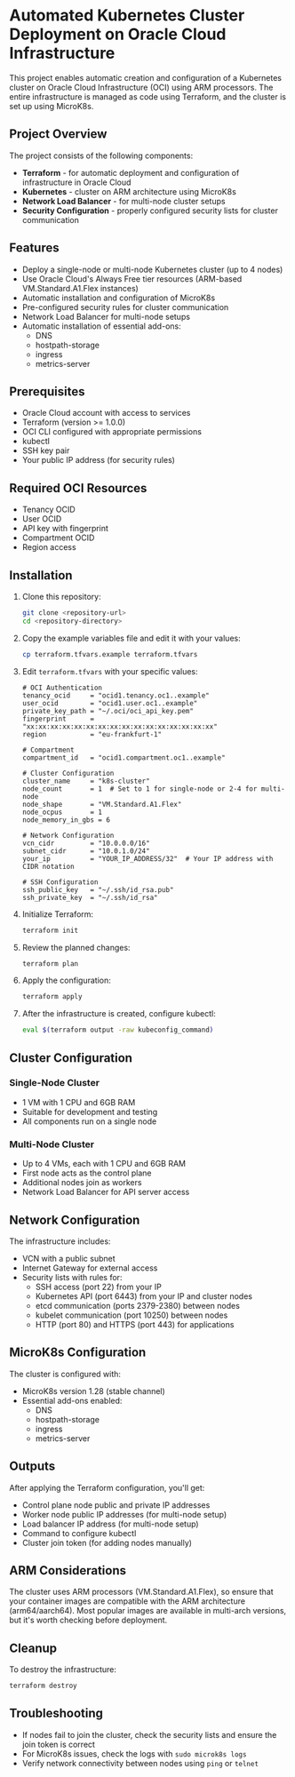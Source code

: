 # Automated Kubernetes Cluster Deployment on Oracle Cloud Infrastructure

This project enables automatic creation and configuration of a Kubernetes cluster on Oracle Cloud Infrastructure (OCI) using ARM processors. The entire infrastructure is managed as code using Terraform, and the cluster is set up using MicroK8s.

## Project Overview

The project consists of the following components:
- **Terraform** - for automatic deployment and configuration of infrastructure in Oracle Cloud
- **Kubernetes** - cluster on ARM architecture using MicroK8s
- **Network Load Balancer** - for multi-node cluster setups
- **Security Configuration** - properly configured security lists for cluster communication

## Features

- Deploy a single-node or multi-node Kubernetes cluster (up to 4 nodes)
- Use Oracle Cloud's Always Free tier resources (ARM-based VM.Standard.A1.Flex instances)
- Automatic installation and configuration of MicroK8s
- Pre-configured security rules for cluster communication
- Network Load Balancer for multi-node setups
- Automatic installation of essential add-ons:
  - DNS
  - hostpath-storage
  - ingress
  - metrics-server

## Prerequisites

- Oracle Cloud account with access to services
- Terraform (version >= 1.0.0)
- OCI CLI configured with appropriate permissions
- kubectl
- SSH key pair
- Your public IP address (for security rules)

## Required OCI Resources

- Tenancy OCID
- User OCID
- API key with fingerprint
- Compartment OCID
- Region access

## Installation

1. Clone this repository:
   ```bash
   git clone <repository-url>
   cd <repository-directory>
   ```

2. Copy the example variables file and edit it with your values:
   ```bash
   cp terraform.tfvars.example terraform.tfvars
   ```

3. Edit `terraform.tfvars` with your specific values:
   ```
   # OCI Authentication
   tenancy_ocid     = "ocid1.tenancy.oc1..example"
   user_ocid        = "ocid1.user.oc1..example"
   private_key_path = "~/.oci/oci_api_key.pem"
   fingerprint      = "xx:xx:xx:xx:xx:xx:xx:xx:xx:xx:xx:xx:xx:xx:xx:xx"
   region           = "eu-frankfurt-1"

   # Compartment
   compartment_id   = "ocid1.compartment.oc1..example"

   # Cluster Configuration
   cluster_name     = "k8s-cluster"
   node_count       = 1  # Set to 1 for single-node or 2-4 for multi-node
   node_shape       = "VM.Standard.A1.Flex"
   node_ocpus       = 1
   node_memory_in_gbs = 6

   # Network Configuration
   vcn_cidr         = "10.0.0.0/16"
   subnet_cidr      = "10.0.1.0/24"
   your_ip          = "YOUR_IP_ADDRESS/32"  # Your IP address with CIDR notation

   # SSH Configuration
   ssh_public_key   = "~/.ssh/id_rsa.pub"
   ssh_private_key  = "~/.ssh/id_rsa"
   ```

4. Initialize Terraform:
   ```bash
   terraform init
   ```

5. Review the planned changes:
   ```bash
   terraform plan
   ```

6. Apply the configuration:
   ```bash
   terraform apply
   ```

7. After the infrastructure is created, configure kubectl:
   ```bash
   eval $(terraform output -raw kubeconfig_command)
   ```

## Cluster Configuration

### Single-Node Cluster
- 1 VM with 1 CPU and 6GB RAM
- Suitable for development and testing
- All components run on a single node

### Multi-Node Cluster
- Up to 4 VMs, each with 1 CPU and 6GB RAM
- First node acts as the control plane
- Additional nodes join as workers
- Network Load Balancer for API server access

## Network Configuration

The infrastructure includes:
- VCN with a public subnet
- Internet Gateway for external access
- Security lists with rules for:
  - SSH access (port 22) from your IP
  - Kubernetes API (port 6443) from your IP and cluster nodes
  - etcd communication (ports 2379-2380) between nodes
  - kubelet communication (port 10250) between nodes
  - HTTP (port 80) and HTTPS (port 443) for applications

## MicroK8s Configuration

The cluster is configured with:
- MicroK8s version 1.28 (stable channel)
- Essential add-ons enabled:
  - DNS
  - hostpath-storage
  - ingress
  - metrics-server

## Outputs

After applying the Terraform configuration, you'll get:
- Control plane node public and private IP addresses
- Worker node public IP addresses (for multi-node setup)
- Load balancer IP address (for multi-node setup)
- Command to configure kubectl
- Cluster join token (for adding nodes manually)

## ARM Considerations

The cluster uses ARM processors (VM.Standard.A1.Flex), so ensure that your container images are compatible with the ARM architecture (arm64/aarch64). Most popular images are available in multi-arch versions, but it's worth checking before deployment.

## Cleanup

To destroy the infrastructure:
```bash
terraform destroy
```

## Troubleshooting

- If nodes fail to join the cluster, check the security lists and ensure the join token is correct
- For MicroK8s issues, check the logs with `sudo microk8s logs`
- Verify network connectivity between nodes using `ping` or `telnet`

